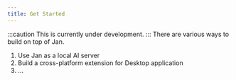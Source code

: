 ```yaml
---
title: Get Started
---
```


:::caution
This is currently under development.
:::
There are various ways to build on top of Jan.

1. Use Jan as a local AI server
2. Build a cross-platform extension for Desktop application
3. ...
